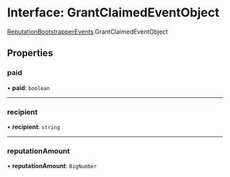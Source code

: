 # Interface: GrantClaimedEventObject

[ReputationBootstrapperEvents](../modules/ReputationBootstrapperEvents.md).GrantClaimedEventObject

## Properties

### paid

• **paid**: `boolean`

___

### recipient

• **recipient**: `string`

___

### reputationAmount

• **reputationAmount**: `BigNumber`
